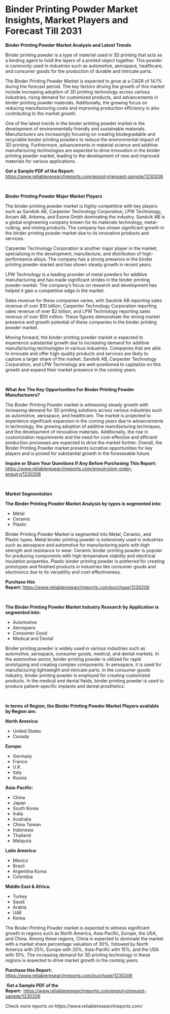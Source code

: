 <p><h1>Binder Printing Powder Market Insights, Market Players and Forecast Till 2031</h1></p><p><strong>Binder Printing Powder Market Analysis and Latest Trends</strong></p>
<p><p>Binder printing powder is a type of material used in 3D printing that acts as a binding agent to hold the layers of a printed object together. This powder is commonly used in industries such as automotive, aerospace, healthcare, and consumer goods for the production of durable and intricate parts.</p><p>The Binder Printing Powder Market is expected to grow at a CAGR of 14.1% during the forecast period. The key factors driving the growth of this market include increasing adoption of 3D printing technology across various industries, rising demand for customized products, and advancements in binder printing powder materials. Additionally, the growing focus on reducing manufacturing costs and improving production efficiency is also contributing to the market growth.</p><p>One of the latest trends in the binder printing powder market is the development of environmentally friendly and sustainable materials. Manufacturers are increasingly focusing on creating biodegradable and recyclable binder printing powders to reduce the environmental impact of 3D printing. Furthermore, advancements in material science and additive manufacturing technologies are expected to drive innovation in the binder printing powder market, leading to the development of new and improved materials for various applications.</p></p>
<p><strong>Get a Sample PDF of the Report:&nbsp;</strong> <a href="https://www.reliableresearchreports.com/enquiry/request-sample/1230206">https://www.reliableresearchreports.com/enquiry/request-sample/1230206</a></p>
<p>&nbsp;</p>
<p><strong>Binder Printing Powder Major Market Players</strong></p>
<p><p>The binder printing powder market is highly competitive with key players such as Sandvik AB, Carpenter Technology Corporation, LPW Technology, Arcam AB, Arkema, and Exone Gmbh dominating the industry. Sandvik AB is a global engineering company known for its materials technology, metal-cutting, and mining products. The company has shown significant growth in the binder printing powder market due to its innovative products and services.</p><p>Carpenter Technology Corporation is another major player in the market, specializing in the development, manufacture, and distribution of high-performance alloys. The company has a strong presence in the binder printing powder market and has shown steady growth in recent years.</p><p>LPW Technology is a leading provider of metal powders for additive manufacturing and has made significant strides in the binder printing powder market. The company’s focus on research and development has helped it gain a competitive edge in the market.</p><p>Sales revenue for these companies varies, with Sandvik AB reporting sales revenue of over $10 billion, Carpenter Technology Corporation reporting sales revenue of over $2 billion, and LPW Technology reporting sales revenue of over $50 million. These figures demonstrate the strong market presence and growth potential of these companies in the binder printing powder market.</p><p>Moving forward, the binder printing powder market is expected to experience substantial growth due to increasing demand for additive manufacturing technologies in various industries. Companies that are able to innovate and offer high-quality products and services are likely to capture a larger share of the market. Sandvik AB, Carpenter Technology Corporation, and LPW Technology are well-positioned to capitalize on this growth and expand their market presence in the coming years.</p></p>
<p>&nbsp;</p>
<p><strong>What Are The Key Opportunities For Binder Printing Powder Manufacturers?</strong></p>
<p><p>The Binder Printing Powder market is witnessing steady growth with increasing demand for 3D printing solutions across various industries such as automotive, aerospace, and healthcare. The market is projected to experience significant expansion in the coming years due to advancements in technology, the growing adoption of additive manufacturing techniques, and the development of innovative materials. Additionally, the rise in customization requirements and the need for cost-effective and efficient production processes are expected to drive the market further. Overall, the Binder Printing Powder market presents lucrative opportunities for key players and is poised for substantial growth in the foreseeable future.</p></p>
<p><strong>Inquire or Share Your Questions If Any Before Purchasing This Report:</strong> <a href="https://www.reliableresearchreports.com/enquiry/pre-order-enquiry/1230206">https://www.reliableresearchreports.com/enquiry/pre-order-enquiry/1230206</a></p>
<p>&nbsp;</p>
<p><strong>Market Segmentation</strong></p>
<p><strong>The Binder Printing Powder Market Analysis by types is segmented into:</strong></p>
<p><ul><li>Metal</li><li>Ceramic</li><li>Plastic</li></ul></p>
<p><p>Binder Printing Powder Market is segmented into Metal, Ceramic, and Plastic types. Metal binder printing powder is extensively used in industries such as aerospace and automotive for manufacturing parts with high strength and resistance to wear. Ceramic binder printing powder is popular for producing components with high temperature stability and electrical insulation properties. Plastic binder printing powder is preferred for creating prototypes and finished products in industries like consumer goods and electronics due to its versatility and cost-effectiveness.</p></p>
<p><strong>Purchase this Report:&nbsp;</strong><a href="https://www.reliableresearchreports.com/purchase/1230206">https://www.reliableresearchreports.com/purchase/1230206</a></p>
<p>&nbsp;</p>
<p><strong>The Binder Printing Powder Market Industry Research by Application is segmented into:</strong></p>
<p><ul><li>Automotive</li><li>Aerospace</li><li>Consumer Good</li><li>Medical and Dental</li></ul></p>
<p><p>Binder printing powder is widely used in various industries such as automotive, aerospace, consumer goods, medical, and dental markets. In the automotive sector, binder printing powder is utilized for rapid prototyping and creating complex components. In aerospace, it is used for manufacturing lightweight and intricate parts. In the consumer goods industry, binder printing powder is employed for creating customized products. In the medical and dental fields, binder printing powder is used to produce patient-specific implants and dental prosthetics.</p></p>
<p>&nbsp;</p>
<p><strong>In terms of Region, the Binder Printing Powder Market Players available by Region are:</strong></p>
<p>
    <p> <strong> North America: </strong>
        <ul>
            <li>United States</li>
            <li>Canada</li>
        </ul>
        </p> 
    <p> <strong> Europe: </strong>
        <ul>
            <li>Germany</li>
            <li>France</li>
            <li>U.K.</li>
            <li>Italy</li>
            <li>Russia</li>
        </ul>
        </p> 
    <p> <strong> Asia-Pacific: </strong>
        <ul>
            <li>China</li>
            <li>Japan</li>
            <li>South Korea</li>
            <li>India</li>
            <li>Australia</li>
            <li>China Taiwan</li>
            <li>Indonesia</li>
            <li>Thailand</li>
            <li>Malaysia</li>
        </ul>
        </p> 
    <p> <strong> Latin America: </strong>
        <ul>
            <li>Mexico</li>
            <li>Brazil</li>
            <li>Argentina Korea</li>
            <li>Colombia</li>
        </ul>
        </p> 
    <p> <strong> Middle East & Africa: </strong>
        <ul>
            <li>Turkey</li>
            <li>Saudi</li>
            <li>Arabia</li>
            <li>UAE</li>
            <li>Korea</li>
        </ul>
    </p>
    </p>
<p><p>The Binder Printing Powder market is expected to witness significant growth in regions such as North America, Asia-Pacific, Europe, the USA, and China. Among these regions, China is expected to dominate the market with a market share percentage valuation of 30%, followed by North America with 25%, Europe with 20%, Asia-Pacific with 15%, and the USA with 10%. The increasing demand for 3D printing technology in these regions is expected to drive market growth in the coming years.</p></p>
<p><strong>Purchase this Report: </strong><a href="https://www.reliableresearchreports.com/purchase/1230206">https://www.reliableresearchreports.com/purchase/1230206</a></p>
<p>&nbsp;<strong>Get a Sample PDF of the Report:&nbsp;&nbsp;</strong><a href="https://www.reliableresearchreports.com/enquiry/request-sample/1230206">https://www.reliableresearchreports.com/enquiry/request-sample/1230206</a></p>
<p><strong></strong></p>
<p>Check more reports on https://www.reliableresearchreports.com/</p>